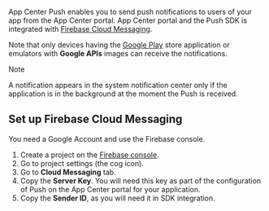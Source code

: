 App Center Push enables you to send push notifications to users of your app from the App Center portal. App Center portal and the Push SDK is integrated with [Firebase Cloud Messaging](https://firebase.google.com/docs/cloud-messaging/).

Note that only devices having the [Google Play](https://play.google.com) store application or emulators with **Google APIs** images can receive the notifications.

> [!NOTE]
> A notification appears in the system notification center only if the application is in the background at the moment the Push is received.

## Set up Firebase Cloud Messaging

You need a Google Account and use the Firebase console.

1. Create a project on the [Firebase console](https://console.firebase.google.com/).
2. Go to project settings (the cog icon).
3. Go to **Cloud Messaging** tab.
4. Copy the **Server Key**. You will need this key as part of the configuration of Push on the App Center portal for your application.
5. Copy the **Sender ID**, as you will need it in SDK integration.

